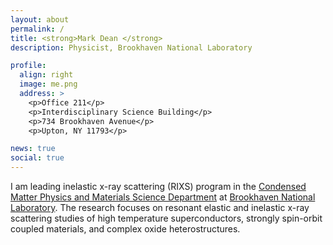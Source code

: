 ```yaml
---
layout: about
permalink: /
title: <strong>Mark Dean </strong>
description: Physicist, Brookhaven National Laboratory

profile:
  align: right
  image: me.png
  address: >
    <p>Office 211</p>
    <p>Interdisciplinary Science Building</p>
    <p>734 Brookhaven Avenue</p>
    <p>Upton, NY 11793</p>

news: true
social: true
---
```


I am leading inelastic x-ray scattering (RIXS) program in the [Condensed Matter Physics and Materials Science Department](https://www.bnl.gov/cmpmsd/) at [Brookhaven National Laboratory](https://www.bnl.gov). The research focuses on resonant elastic and inelastic x-ray scattering studies of high temperature superconductors, strongly spin-orbit coupled materials, and complex oxide heterostructures. 
